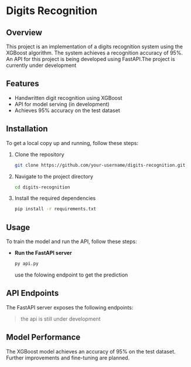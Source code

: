 # Digits Recognition

## Overview
This project is an implementation of a digits recognition system using the XGBoost algorithm. The system achieves a recognition accuracy of 95%. An API for this project is being developed using FastAPI.The project is currently under development 

## Features
- Handwritten digit recognition using XGBoost
- API for model serving (in development)
- Achieves 95% accuracy on the test dataset

## Installation
To get a local copy up and running, follow these steps:

1. Clone the repository
    ```sh
    git clone https://github.com/your-username/digits-recognition.git
    ```
2. Navigate to the project directory
    ```sh
    cd digits-recognition
    ```
3. Install the required dependencies
    ```sh
    pip install -r requirements.txt
    ```

## Usage
To train the model and run the API, follow these steps:

- **Run the FastAPI server**
    ```sh
    py api.py
    ```
    use the folowing endpoint to get the prediction
## API Endpoints
The FastAPI server exposes the following endpoints:

> the api is still under development

## Model Performance
The XGBoost model achieves an accuracy of 95% on the test dataset. Further improvements and fine-tuning are planned.

